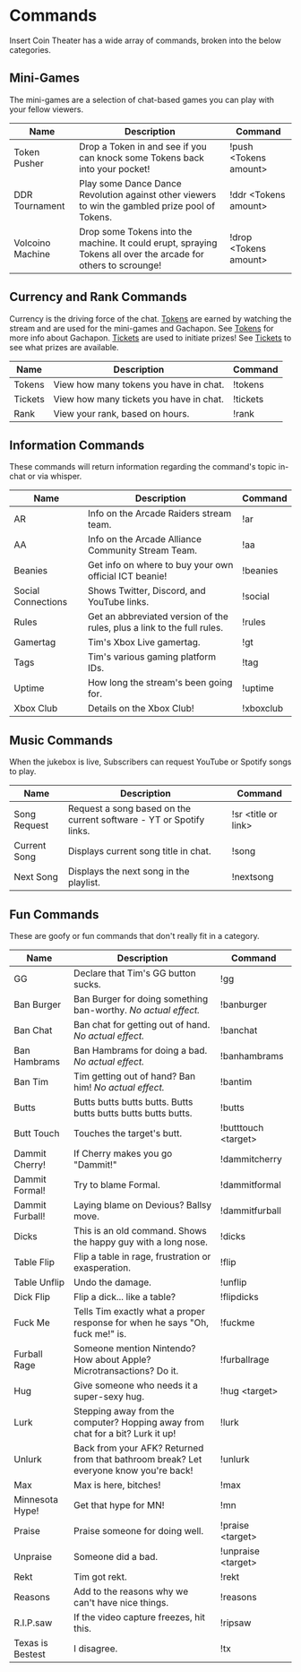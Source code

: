 <h1>Commands</h1>
Insert Coin Theater has a wide array of commands, broken into the below categories.

## Mini-Games
The mini-games are a selection of chat-based games you can play with your fellow viewers.

| Name | Description | Command |
| ------------ | ------------- | ------------ |
| Token Pusher | Drop a Token in and see if you can knock some Tokens back into your pocket!  | !push &lt;Tokens amount&gt; |
| DDR Tournament | Play some Dance Dance Revolution against other viewers to win the gambled prize pool of Tokens. | !ddr &lt;Tokens amount&gt; |
| Volcoino Machine | Drop some Tokens into the machine. It could erupt, spraying Tokens all over the arcade for others to scrounge! | !drop &lt;Tokens amount&gt; |

## Currency and Rank Commands
Currency is the driving force of the chat. [Tokens](tokens.md) are earned by watching the stream and are used for the mini-games and Gachapon. See [Tokens](tokens.md) for more info about Gachapon. [Tickets](tickets.md) are used to initiate prizes! See [Tickets](tickets.md) to see what prizes are available.

| Name | Description | Command |
| ------------ | ------------- | ------------ |
| Tokens | View how many tokens you have in chat. | !tokens |
| Tickets | View how many tickets you have in chat. | !tickets |
| Rank | View your rank, based on hours. | !rank |

## Information Commands
These commands will return information regarding the command's topic in-chat or via whisper.

| Name | Description | Command |
| ------------ | ------------- | ------------ |
| AR | Info on the Arcade Raiders stream team. | !ar |
| AA | Info on the Arcade Alliance Community Stream Team. | !aa |
| Beanies | Get info on where to buy your own official ICT beanie! | !beanies |
| Social Connections | Shows Twitter, Discord, and YouTube links. | !social |
| Rules | Get an abbreviated version of the rules, plus a link to the full rules. | !rules |
| Gamertag | Tim's Xbox Live gamertag. | !gt |
| Tags | Tim's various gaming platform IDs. | !tag |
| Uptime | How long the stream's been going for. | !uptime |
| Xbox Club | Details on the Xbox Club! | !xboxclub |


## Music Commands
When the jukebox is live, Subscribers can request YouTube or Spotify songs to play.

| Name | Description | Command |
| ------------ | ------------- | ------------ |
| Song Request | Request a song based on the current software - YT or Spotify links. | !sr &lt;title or link&gt; |
| Current Song | Displays current song title in chat. | !song |
| Next Song | Displays the next song in the playlist. | !nextsong |

## Fun Commands
These are goofy or fun commands that don't really fit in a category.

| Name | Description | Command |
| ------------ | ------------- | ------------ |
| GG | Declare that Tim's GG button sucks. | !gg |
| Ban Burger | Ban Burger for doing something ban-worthy. *No actual effect.* | !banburger |
| Ban Chat | Ban chat for getting out of hand. *No actual effect.* | !banchat |
| Ban Hambrams | Ban Hambrams for doing a bad. *No actual effect.* | !banhambrams |
| Ban Tim | Tim getting out of hand? Ban him! *No actual effect.* | !bantim |
| Butts | Butts butts butts butts. Butts butts butts butts butts butts. | !butts |
| Butt Touch | Touches the target's butt. | !butttouch &lt;target&gt; |
| Dammit Cherry! | If Cherry makes you go "Dammit!" | !dammitcherry |
| Dammit Formal! | Try to blame Formal. | !dammitformal |
| Dammit Furball! | Laying blame on Devious? Ballsy move. | !dammitfurball |
| Dicks | This is an old command. Shows the happy guy with a long nose. | !dicks |
| Table Flip | Flip a table in rage, frustration or exasperation. | !flip |
| Table Unflip | Undo the damage. | !unflip |
| Dick Flip | Flip a dick... like a table? | !flipdicks |
| Fuck Me | Tells Tim exactly what a proper response for when he says "Oh, fuck me!" is. | !fuckme |
| Furball Rage | Someone mention Nintendo? How about Apple? Microtransactions? Do it. | !furballrage |
| Hug | Give someone who needs it a super-sexy hug. | !hug &lt;target&gt; |
| Lurk | Stepping away from the computer? Hopping away from chat for a bit? Lurk it up! | !lurk |
| Unlurk | Back from your AFK? Returned from that bathroom break? Let everyone know you're back! | !unlurk |
| Max | Max is here, bitches! | !max |
| Minnesota Hype! | Get that hype for MN! | !mn |
| Praise | Praise someone for doing well. | !praise &lt;target&gt; |
| Unpraise | Someone did a bad. | !unpraise &lt;target&gt; |
| Rekt | Tim got rekt. | !rekt |
| Reasons | Add to the reasons why we can't have nice things. | !reasons |
| R.I.P.saw | If the video capture freezes, hit this. | !ripsaw |
| Texas is Bestest | I disagree. | !tx |
